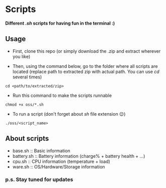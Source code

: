 # Scripts
<b>Different <i>.sh</i> scripts for having fun in the terminal :)</b>

## Usage

- First, clone this repo (or simply download the .zip and extract wherever you like)

- Then, using the command below, go to the folder where all scripts are located
(replace path to extracted zip with actual path. You can use <i>cd</i> several times)
```
cd <path/to/extracted/zip>
```

- Run this command to make the scripts runnable
```
chmod +x oss/*.sh
```

- To run a script (don't forget about <i>sh</i> file extension 😉)
```
./oss/<script_name>
```

## About scripts

- base.sh :: Basic information
- battery.sh :: Battery information (charge% + battery health + ...)
- cpu.sh :: CPU information (temperature + load)
- ware.sh :: OS/Hardware/Storage information

### p.s. Stay tuned for updates

